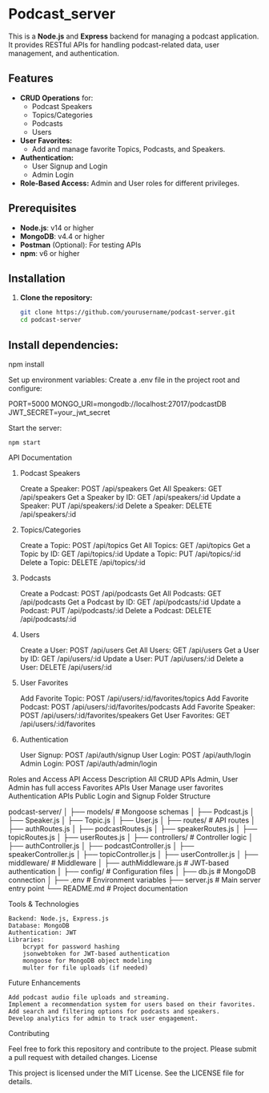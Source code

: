 # Podcast_server

This is a **Node.js** and **Express** backend for managing a podcast application. It provides RESTful APIs for handling podcast-related data, user management, and authentication.

## Features

- **CRUD Operations** for:
  - Podcast Speakers
  - Topics/Categories
  - Podcasts
  - Users
- **User Favorites:**
  - Add and manage favorite Topics, Podcasts, and Speakers.
- **Authentication:**
  - User Signup and Login
  - Admin Login
- **Role-Based Access:** Admin and User roles for different privileges.

## Prerequisites

- **Node.js**: v14 or higher
- **MongoDB**: v4.4 or higher
- **Postman** (Optional): For testing APIs
- **npm**: v6 or higher

## Installation

1. **Clone the repository:**
   ```bash
   git clone https://github.com/yourusername/podcast-server.git
   cd podcast-server


 ## Install dependencies:

npm install

Set up environment variables: Create a .env file in the project root and configure:

PORT=5000
MONGO_URI=mongodb://localhost:27017/podcastDB
JWT_SECRET=your_jwt_secret

Start the server:

    npm start

API Documentation
1. Podcast Speakers

    Create a Speaker: POST /api/speakers
    Get All Speakers: GET /api/speakers
    Get a Speaker by ID: GET /api/speakers/:id
    Update a Speaker: PUT /api/speakers/:id
    Delete a Speaker: DELETE /api/speakers/:id

2. Topics/Categories

    Create a Topic: POST /api/topics
    Get All Topics: GET /api/topics
    Get a Topic by ID: GET /api/topics/:id
    Update a Topic: PUT /api/topics/:id
    Delete a Topic: DELETE /api/topics/:id

3. Podcasts

    Create a Podcast: POST /api/podcasts
    Get All Podcasts: GET /api/podcasts
    Get a Podcast by ID: GET /api/podcasts/:id
    Update a Podcast: PUT /api/podcasts/:id
    Delete a Podcast: DELETE /api/podcasts/:id

4. Users

    Create a User: POST /api/users
    Get All Users: GET /api/users
    Get a User by ID: GET /api/users/:id
    Update a User: PUT /api/users/:id
    Delete a User: DELETE /api/users/:id

5. User Favorites

    Add Favorite Topic: POST /api/users/:id/favorites/topics
    Add Favorite Podcast: POST /api/users/:id/favorites/podcasts
    Add Favorite Speaker: POST /api/users/:id/favorites/speakers
    Get User Favorites: GET /api/users/:id/favorites

6. Authentication

    User Signup: POST /api/auth/signup
    User Login: POST /api/auth/login
    Admin Login: POST /api/auth/admin/login

Roles and Access
API	Access	Description
All CRUD APIs	Admin, User	Admin has full access
Favorites APIs	User	Manage user favorites
Authentication APIs	Public	Login and Signup
Folder Structure

podcast-server/
│
├── models/                 # Mongoose schemas
│   ├── Podcast.js
│   ├── Speaker.js
│   ├── Topic.js
│   ├── User.js
│
├── routes/                 # API routes
│   ├── authRoutes.js
│   ├── podcastRoutes.js
│   ├── speakerRoutes.js
│   ├── topicRoutes.js
│   ├── userRoutes.js
│
├── controllers/            # Controller logic
│   ├── authController.js
│   ├── podcastController.js
│   ├── speakerController.js
│   ├── topicController.js
│   ├── userController.js
│
├── middleware/             # Middleware
│   ├── authMiddleware.js   # JWT-based authentication
│
├── config/                 # Configuration files
│   ├── db.js               # MongoDB connection
│
├── .env                    # Environment variables
├── server.js               # Main server entry point
└── README.md               # Project documentation

Tools & Technologies

    Backend: Node.js, Express.js
    Database: MongoDB
    Authentication: JWT
    Libraries:
        bcrypt for password hashing
        jsonwebtoken for JWT-based authentication
        mongoose for MongoDB object modeling
        multer for file uploads (if needed)

Future Enhancements

    Add podcast audio file uploads and streaming.
    Implement a recommendation system for users based on their favorites.
    Add search and filtering options for podcasts and speakers.
    Develop analytics for admin to track user engagement.

Contributing

Feel free to fork this repository and contribute to the project. Please submit a pull request with detailed changes.
License

This project is licensed under the MIT License. See the LICENSE file for details.

